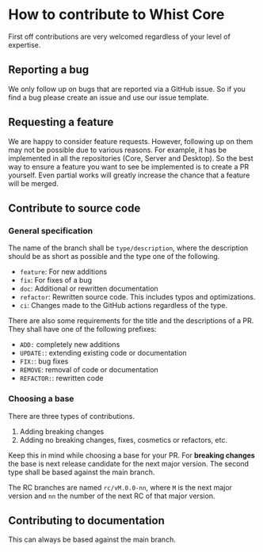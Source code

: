 # How to contribute to Whist Core

First off contributions are very welcomed regardless of your level of expertise.

## Reporting a bug

We only follow up on bugs that are reported via a GitHub issue. So if you find a bug please create
an issue and use our issue template.

## Requesting a feature

We are happy to consider feature requests. However, following up on them may not be possible due to
various reasons. For example, it has be implemented in all the repositories (Core, Server and
Desktop). So the best way to ensure a feature you want to see be implemented is to create a PR
yourself. Even partial works will greatly increase the chance that a feature will be merged.

## Contribute to source code

### General specification

The name of the branch shall be `type/description`, where the description should be as short as
possible and the type one of the following.

- `feature`: For new additions
- `fix`: For fixes of a bug
- `doc`: Additional or rewritten documentation
- `refactor`: Rewritten source code. This includes typos and optimizations.
- `ci`: Changes made to the GitHub actions regardless of the type.

There are also some requirements for the title and the descriptions of a PR. They shall have one of
the following prefixes:

- `ADD:` completely new additions
- `UPDATE:`: extending existing code or documentation
- `FIX:`: bug fixes
- `REMOVE`: removal of code or documentation
- `REFACTOR:`: rewritten code

### Choosing a base

There are three types of contributions.

1. Adding breaking changes
2. Adding no breaking changes, fixes, cosmetics or refactors, etc.

Keep this in mind while choosing a base for your PR. For **breaking changes** the base is next
release candidate for the next major version. The second type shall be based against the main
branch.

The RC branches are named `rc/vM.0.0-nn`, where `M` is the next major version and `nn` the number of
the next RC of that major version.

## Contributing to documentation

This can always be based against the main branch.


